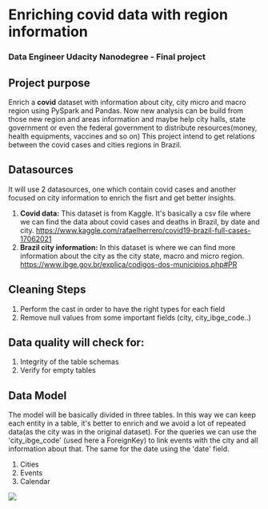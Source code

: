 # Enriching covid data with region information
### Data Engineer Udacity Nanodegree - Final project

## Project purpose
Enrich a **covid** dataset with information about city, city micro and macro region using PySpark and Pandas.
Now new analysis can be build from those new region and areas information and maybe help city halls, state government 
or even the federal government to distribute resources(money, health equipments, vaccines and so on)
This project intend to get relations between the covid cases and cities regions in Brazil.

## Datasources
It will use 2 datasources, one which contain covid cases and another focused on city information to enrich the fisrt and get better insights.


1. **Covid data:** This dataset is from Kaggle.
   It's basically a csv file where we can find the data about covid cases and deaths in Brazil, by date and city.
   https://www.kaggle.com/rafaelherrero/covid19-brazil-full-cases-17062021
2. **Brazil city information:** In this dataset is where we can find more information about the city as the city state,
   macro and micro region. https://www.ibge.gov.br/explica/codigos-dos-municipios.php#PR
   
## Cleaning Steps
1. Perform the cast in order to have the right types for each field
1. Remove null values from some important fields (city, city_ibge_code..)

## Data quality will check for:
1. Integrity of the table schemas
1. Verify for empty tables

## Data Model
The model will be basically divided in three tables.
In this way we can keep each entity in a table, it's better to enrich and we avoid a lot of repeated data(as the city was in the original dataset).
For the queries we can use the 'city_ibge_code' (used here a ForeignKey) to link events with the city and all information about that. The same for the date using the 'date' field.

1. Cities
1. Events
1. Calendar<br>
<img src="schema.png">